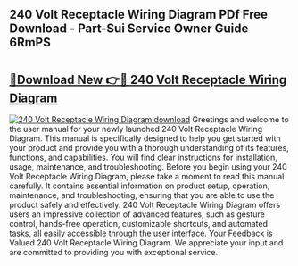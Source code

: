 ## 240 Volt Receptacle Wiring Diagram PDf Free Download - Part-Sui Service Owner Guide 6RmPS

# <h2><a href="http://dfnvwgd.blite.top/?on=240+Volt+Receptacle+Wiring+Diagram">🔗Download New 👉🔴 240 Volt Receptacle Wiring Diagram</a></h2>

[![240 Volt Receptacle Wiring Diagram download](https://i.imgur.com/lujVjoI.png)](http://dfnvwgd.blite.top/?on=240+Volt+Receptacle+Wiring+Diagram)
Greetings and welcome to the user manual for your newly launched 240 Volt Receptacle Wiring Diagram. This manual is specifically designed to help you get started with your product and provide you with a thorough understanding of its features, functions, and capabilities. You will find clear instructions for installation, usage, maintenance, and troubleshooting. Before you begin using your 240 Volt Receptacle Wiring Diagram, please take a moment to read this manual carefully. It contains essential information on product setup, operation, maintenance, and troubleshooting, ensuring that you are able to use the product safely and effectively. 240 Volt Receptacle Wiring Diagram offers users an impressive collection of advanced features, such as gesture control, hands-free operation, customizable shortcuts, and automated tasks, all easily accessible through the user interface. Your Feedback is Valued 240 Volt Receptacle Wiring Diagram. We appreciate your input and are committed to providing you with exceptional service.
